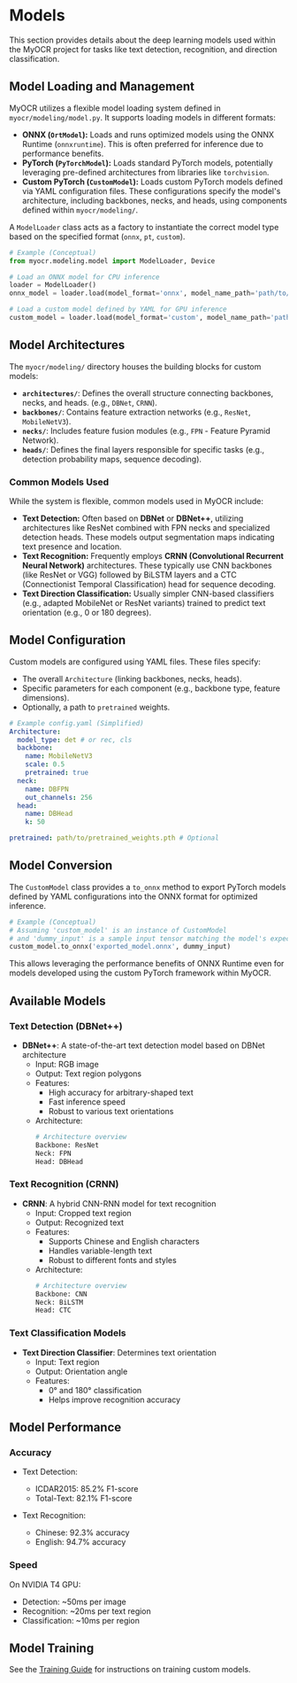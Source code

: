 # Models

This section provides details about the deep learning models used within the MyOCR project for tasks like text detection, recognition, and direction classification.

## Model Loading and Management

MyOCR utilizes a flexible model loading system defined in `myocr/modeling/model.py`. It supports loading models in different formats:

*   **ONNX (`OrtModel`):** Loads and runs optimized models using the ONNX Runtime (`onnxruntime`). This is often preferred for inference due to performance benefits.
*   **PyTorch (`PyTorchModel`):** Loads standard PyTorch models, potentially leveraging pre-defined architectures from libraries like `torchvision`.
*   **Custom PyTorch (`CustomModel`):** Loads custom PyTorch models defined via YAML configuration files. These configurations specify the model's architecture, including backbones, necks, and heads, using components defined within `myocr/modeling/`.

A `ModelLoader` class acts as a factory to instantiate the correct model type based on the specified format (`onnx`, `pt`, `custom`).

```python
# Example (Conceptual)
from myocr.modeling.model import ModelLoader, Device

# Load an ONNX model for CPU inference
loader = ModelLoader()
onnx_model = loader.load(model_format='onnx', model_name_path='path/to/your/model.onnx', device=Device('cpu'))

# Load a custom model defined by YAML for GPU inference
custom_model = loader.load(model_format='custom', model_name_path='path/to/your/config.yaml', device=Device('cuda:0'))
```

## Model Architectures

The `myocr/modeling/` directory houses the building blocks for custom models:

*   **`architectures/`**: Defines the overall structure connecting backbones, necks, and heads. (e.g., `DBNet`, `CRNN`).
*   **`backbones/`**: Contains feature extraction networks (e.g., `ResNet`, `MobileNetV3`).
*   **`necks/`**: Includes feature fusion modules (e.g., `FPN` - Feature Pyramid Network).
*   **`heads/`**: Defines the final layers responsible for specific tasks (e.g., detection probability maps, sequence decoding).

### Common Models Used

While the system is flexible, common models used in MyOCR include:

*   **Text Detection:** Often based on **DBNet** or **DBNet++**, utilizing architectures like ResNet combined with FPN necks and specialized detection heads. These models output segmentation maps indicating text presence and location.
*   **Text Recognition:** Frequently employs **CRNN (Convolutional Recurrent Neural Network)** architectures. These typically use CNN backbones (like ResNet or VGG) followed by BiLSTM layers and a CTC (Connectionist Temporal Classification) head for sequence decoding.
*   **Text Direction Classification:** Usually simpler CNN-based classifiers (e.g., adapted MobileNet or ResNet variants) trained to predict text orientation (e.g., 0 or 180 degrees).

## Model Configuration

Custom models are configured using YAML files. These files specify:

*   The overall `Architecture` (linking backbones, necks, heads).
*   Specific parameters for each component (e.g., backbone type, feature dimensions).
*   Optionally, a path to `pretrained` weights.

```yaml
# Example config.yaml (Simplified)
Architecture:
  model_type: det # or rec, cls
  backbone:
    name: MobileNetV3
    scale: 0.5
    pretrained: true
  neck:
    name: DBFPN
    out_channels: 256
  head:
    name: DBHead
    k: 50

pretrained: path/to/pretrained_weights.pth # Optional
```

## Model Conversion

The `CustomModel` class provides a `to_onnx` method to export PyTorch models defined by YAML configurations into the ONNX format for optimized inference.

```python
# Example (Conceptual)
# Assuming 'custom_model' is an instance of CustomModel
# and 'dummy_input' is a sample input tensor matching the model's expected input shape/type
custom_model.to_onnx('exported_model.onnx', dummy_input)
```

This allows leveraging the performance benefits of ONNX Runtime even for models developed using the custom PyTorch framework within MyOCR.

## Available Models

### Text Detection (DBNet++)

- **DBNet++**: A state-of-the-art text detection model based on DBNet architecture
  - Input: RGB image
  - Output: Text region polygons
  - Features:
    - High accuracy for arbitrary-shaped text
    - Fast inference speed
    - Robust to various text orientations
  - Architecture:
    ```python
    # Architecture overview
    Backbone: ResNet
    Neck: FPN
    Head: DBHead
    ```

### Text Recognition (CRNN)

- **CRNN**: A hybrid CNN-RNN model for text recognition
  - Input: Cropped text region
  - Output: Recognized text
  - Features:
    - Supports Chinese and English characters
    - Handles variable-length text
    - Robust to different fonts and styles
  - Architecture:
    ```python
    # Architecture overview
    Backbone: CNN
    Neck: BiLSTM
    Head: CTC
    ```

### Text Classification Models

- **Text Direction Classifier**: Determines text orientation
  - Input: Text region
  - Output: Orientation angle
  - Features:
    - 0° and 180° classification
    - Helps improve recognition accuracy

## Model Performance

### Accuracy

- Text Detection:
  - ICDAR2015: 85.2% F1-score
  - Total-Text: 82.1% F1-score
  
- Text Recognition:
  - Chinese: 92.3% accuracy
  - English: 94.7% accuracy

### Speed

On NVIDIA T4 GPU:
- Detection: ~50ms per image
- Recognition: ~20ms per text region
- Classification: ~10ms per region

## Model Training

See the [Training Guide](../training/) for instructions on training custom models. 